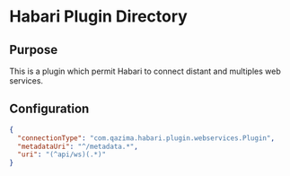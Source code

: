 # Habari Plugin Directory
## Purpose
This is a plugin which permit Habari to connect distant and multiples web services.

## Configuration
```json
{
  "connectionType": "com.qazima.habari.plugin.webservices.Plugin",
  "metadataUri": "^/metadata.*",
  "uri": "(^api/ws)(.*)"
}
```
